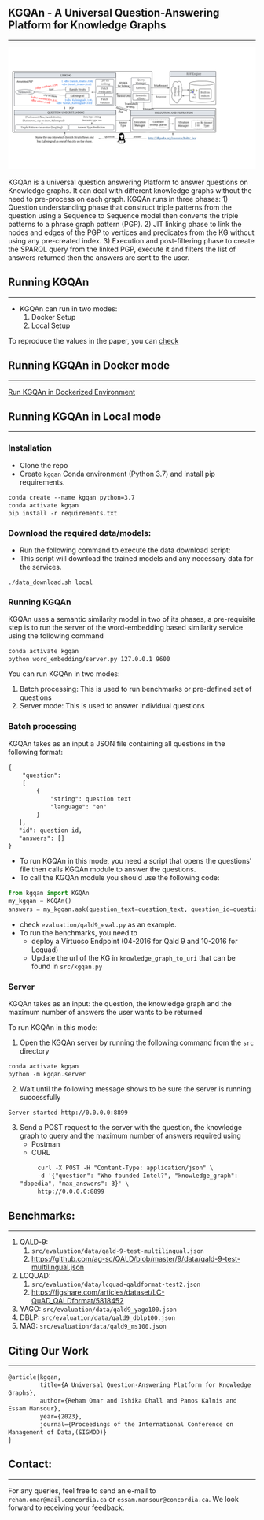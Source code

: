  KGQAn - A Universal Question-Answering Platform for Knowledge Graphs 
 ---
 - - - - -
![GitHub Logo](logo/KGQAn%20Architecture.png)

KGQAn is a universal question answering Platform to answer questions on Knowledge graphs. It can deal with different
knowledge graphs without the need to pre-process on each graph. KGQAn runs in three phases: 1) Question understanding phase
that construct triple patterns from the question using a Sequence to Sequence model then converts the triple patterns to 
a phrase graph pattern (PGP). 2) JIT linking phase to link the nodes and edges of the PGP to vertices and predicates from
the KG without using any pre-created index. 3) Execution and post-filtering phase to create the SPARQL query from the linked
PGP, execute it and filters the list of answers returned then the answers are sent to the user.

Running KGQAn
-------------
- - - - 
- KGQAn can run in two modes:
  1. Docker Setup
  2. Local Setup

To reproduce the values in the paper, you can [check](reproducability/Instructions.md)

Running KGQAn in Docker mode 
------------
- - - - 
[Run KGQAn in Dockerized Environment](docker_run.md)

Running KGQAn in Local mode 
------------
- - - - 

### Installation
 
* Clone the repo
* Create `kgqan` Conda environment (Python 3.7) and install pip requirements.
```
conda create --name kgqan python=3.7
conda activate kgqan
pip install -r requirements.txt
```

### Download the required data/models:
- Run the following command to execute the data download script:
- This script will download the trained models and any necessary data for the services.
```shell
./data_download.sh local
```

### Running KGQAn

KGQAn uses a semantic similarity model in two of its phases, a pre-requisite step is to run the server of the
word-embedding based similarity service using the following command
 ```
 conda activate kgqan
 python word_embedding/server.py 127.0.0.1 9600
 ```
You can run KGQAn in two modes:
1. Batch processing: This is used to run benchmarks or pre-defined set of questions
2. Server mode: This is used to answer individual questions

### Batch processing ###
KGQAn takes as an input a JSON file containing all questions in the following format:
```
{
    "question": 
    [
        {
            "string": question text
            "language": "en"
        }
   ],
   "id": question id,
   "answers": []
}
```
* To run KGQAn in this mode, you need a script that opens the questions' file then calls KGQAn module to answer the questions.
* To call the KGQAn module you should use the following code:
```python
from kgqan import KGQAn
my_kgqan = KGQAn()
answers = my_kgqan.ask(question_text=question_text, question_id=question['id'], knowledge_graph=knowledge_graph)
```
* check `evaluation/qald9_eval.py` as an example.
* To run the benchmarks, you need to
  * deploy a Virtuoso Endpoint (04-2016 for Qald 9 and 10-2016 for Lcquad)
  * Update the url of the KG in `knowledge_graph_to_uri` that can be found in `src/kgqan.py` 
### Server ###
KGQAn takes as an input: the question, the knowledge graph and the maximum number of answers the user wants to be returned

To run KGQAn in this mode:
1. Open the KGQAn server by running the following command from the `src` directory
```
conda activate kgqan
python -m kgqan.server
```
2. Wait until the following message shows to be sure the server is running successfully
```
Server started http://0.0.0.0:8899
```
3. Send a POST request to the server with the question, the knowledge graph to query and the maximum number of answers required using
   * Postman
   * CURL
   ```
        curl -X POST -H "Content-Type: application/json" \
        -d '{"question": "Who founded Intel?", "knowledge_graph": "dbpedia", "max_answers": 3}' \
        http://0.0.0.0:8899
   ```

Benchmarks:
-
- - - -
1. QALD-9:
   1. `src/evaluation/data/qald-9-test-multilingual.json`
   2. https://github.com/ag-sc/QALD/blob/master/9/data/qald-9-test-multilingual.json
2. LCQUAD:
   1. `src/evaluation/data/lcquad-qaldformat-test2.json `
   2. https://figshare.com/articles/dataset/LC-QuAD_QALDformat/5818452 
3. YAGO: `src/evaluation/data/qald9_yago100.json ` 
4. DBLP: `src/evaluation/data/qald9_dblp100.json ` 
5. MAG: `src/evaluation/data/qald9_ms100.json` 

Citing Our Work
-
- - - -
```
@article{kgqan,
         title={A Universal Question-Answering Platform for Knowledge Graphs}, 
         author={Reham Omar and Ishika Dhall and Panos Kalnis and Essam Mansour},
         year={2023},
         journal={Proceedings of the International Conference on Management of Data,(SIGMOD)} 
}
```
Contact:
-
- - - -
For any queries, feel free to send an e-mail to `reham.omar@mail.concordia.ca` or `essam.mansour@concordia.ca`. We look forward to receiving your feedback.
